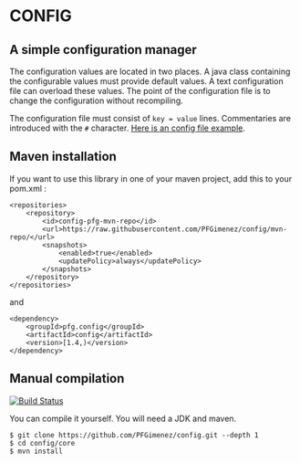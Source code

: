 # CONFIG

## A simple configuration manager

The configuration values are located in two places.
A java class containing the configurable values must provide default values. A text configuration file can overload these values.
The point of the configuration file is to change the configuration without recompiling.

The configuration file must consist of ```key = value``` lines. Commentaries are introduced with the ```#``` character. [Here is an config file example](https://raw.githubusercontent.com/PFGimenez/config/master/example/config_example.ini).

## Maven installation

If you want to use this library in one of your maven project, add this to your pom.xml :

    <repositories>
        <repository>
            <id>config-pfg-mvn-repo</id>
            <url>https://raw.githubusercontent.com/PFGimenez/config/mvn-repo/</url>
            <snapshots>
                <enabled>true</enabled>
                <updatePolicy>always</updatePolicy>
            </snapshots>
        </repository>
    </repositories>

and

    <dependency>
        <groupId>pfg.config</groupId>
        <artifactId>config</artifactId>
        <version>[1.4,)</version>
    </dependency>



## Manual compilation

[![Build Status](https://travis-ci.org/PFGimenez/config.svg?branch=master)](https://travis-ci.org/PFGimenez/config)

You can compile it yourself. You will need a JDK and maven.

    $ git clone https://github.com/PFGimenez/config.git --depth 1
    $ cd config/core
    $ mvn install
